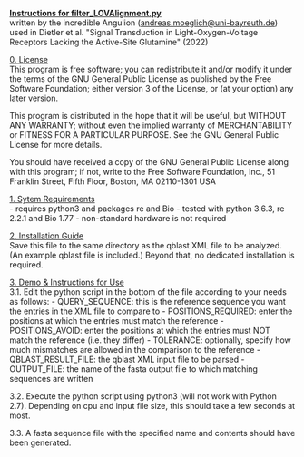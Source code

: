 <b><u>Instructions for filter_LOVAlignment.py</b></u><br/>
written by the incredible Angulion (andreas.moeglich@uni-bayreuth.de)<br/>
used in Dietler et al. "Signal Transduction in Light-Oxygen-Voltage Receptors Lacking the Active-Site Glutamine" (2022)


<p>
<u>0. License</u><br/>
This program is free software; you can redistribute it and/or modify
it under the terms of the GNU General Public License as published by
the Free Software Foundation; either version 3 of the License, or
(at your option) any later version.

This program is distributed in the hope that it will be useful,
but WITHOUT ANY WARRANTY; without even the implied warranty of
MERCHANTABILITY or FITNESS FOR A PARTICULAR PURPOSE.  See the
GNU General Public License for more details.

You should have received a copy of the GNU General Public License
along with this program; if not, write to the Free Software Foundation,
Inc., 51 Franklin Street, Fifth Floor, Boston, MA 02110-1301  USA
</p>


<p>
  <u>1. Sytem Requirements</u><br/>
- requires python3 and packages re and Bio
- tested with python 3.6.3, re 2.2.1 and Bio 1.77
- non-standard hardware is not required
</p>


<p>
<u>2. Installation Guide</u><br/>
Save this file to the same directory as the qblast XML file to be analyzed. (An example qblast file is included.) Beyond that, no dedicated installation is required.
<p/>


<p>
<u>3. Demo & Instructions for Use</u><br/>
3.1. Edit the python script in the bottom of the file according to your needs as follows:
- QUERY_SEQUENCE: this is the reference sequence you want the entries in the XML file to compare to
- POSITIONS_REQUIRED: enter the positions at which the entries must match the reference
- POSITIONS_AVOID: enter the positions at which the entries must NOT match the reference (i.e. they differ)
- TOLERANCE: optionally, specify how much mismatches are allowed in the comparison to the reference
- QBLAST_RESULT_FILE: the qblast XML input file to be parsed
- OUTPUT_FILE: the name of the fasta output file to which matching sequences are written

3.2. Execute the python script using python3 (will not work with Python 2.7). Depending on cpu and input file size, this should take a few seconds at most.

3.3. A fasta sequence file with the specified name and contents should have been generated.
<p/>
